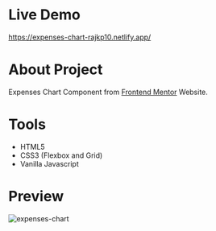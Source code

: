 # Live Demo

https://expenses-chart-rajkp10.netlify.app/

# About Project

Expenses Chart Component from <a href="https://www.frontendmentor.io/">Frontend Mentor</a> Website.

# Tools

<ul>
  <li>HTML5</li>
  <li>CSS3 (Flexbox and Grid)</li>
  <li>Vanilla Javascript</li>
</ul>

# Preview

![expenses-chart](https://user-images.githubusercontent.com/96880670/215797011-c7f0671a-8908-4346-8c3d-e6e623b95864.png)
